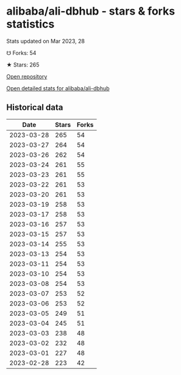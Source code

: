 # alibaba/ali-dbhub - stars & forks statistics

Stats updated on Mar 2023, 28

☋ Forks: 54

★ Stars: 265

[Open repository](https://github.com/alibaba/ali-dbhub)

[Open detailed stats for alibaba/ali-dbhub](https://reviewgithub.com/rep/alibaba/ali-dbhub)

## Historical data
| Date | Stars | Forks |
|------|-------|-------|
| 2023-03-28 | 265 | 54 | 
| 2023-03-27 | 264 | 54 | 
| 2023-03-26 | 262 | 54 | 
| 2023-03-24 | 261 | 55 | 
| 2023-03-23 | 261 | 55 | 
| 2023-03-22 | 261 | 53 | 
| 2023-03-20 | 261 | 53 | 
| 2023-03-19 | 258 | 53 | 
| 2023-03-17 | 258 | 53 | 
| 2023-03-16 | 257 | 53 | 
| 2023-03-15 | 257 | 53 | 
| 2023-03-14 | 255 | 53 | 
| 2023-03-13 | 254 | 53 | 
| 2023-03-11 | 254 | 53 | 
| 2023-03-10 | 254 | 53 | 
| 2023-03-08 | 254 | 53 | 
| 2023-03-07 | 253 | 52 | 
| 2023-03-06 | 253 | 52 | 
| 2023-03-05 | 249 | 51 | 
| 2023-03-04 | 245 | 51 | 
| 2023-03-03 | 238 | 48 | 
| 2023-03-02 | 232 | 48 | 
| 2023-03-01 | 227 | 48 | 
| 2023-02-28 | 223 | 42 | 

